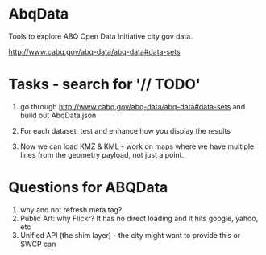 AbqData   
=======

Tools to explore ABQ Open Data Initiative city gov data. 

http://www.cabq.gov/abq-data/abq-data#data-sets

Tasks - search for '// TODO' 
=====
1. go through http://www.cabq.gov/abq-data/abq-data#data-sets and build out AbqData.json 

2. For each dataset, test and enhance how you display the results

3. Now we can load KMZ & KML - work on maps where we have multiple lines from the geometry payload, not just a point.


Questions for ABQData
=====================
1. why <HEAD> and not refresh meta tag?
2. Public Art: why Flickr? It has no direct loading and it hits google, yahoo, etc
3. Unified API (the shim layer) - the city might want to provide this or SWCP can